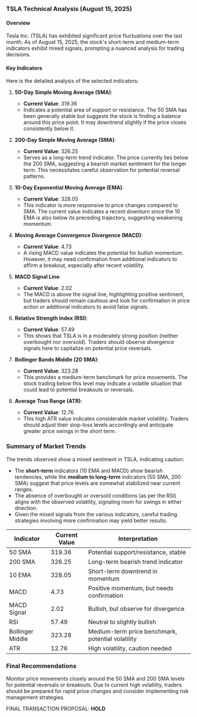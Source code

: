 ### TSLA Technical Analysis (August 15, 2025)

#### Overview
Tesla Inc. (TSLA) has exhibited significant price fluctuations over the last month. As of August 15, 2025, the stock's short-term and medium-term indicators exhibit mixed signals, prompting a nuanced analysis for trading decisions.

#### Key Indicators
Here is the detailed analysis of the selected indicators:

1. **50-Day Simple Moving Average (SMA)**:
   - **Current Value**: 319.36
   - Indicates a potential area of support or resistance. The 50 SMA has been generally stable but suggests the stock is finding a balance around this price point. It may downtrend slightly if the price closes consistently below it.

2. **200-Day Simple Moving Average (SMA)**:
   - **Current Value**: 326.25
   - Serves as a long-term trend indicator. The price currently lies below the 200 SMA, suggesting a bearish market sentiment for the longer term. This necessitates careful observation for potential reversal patterns.

3. **10-Day Exponential Moving Average (EMA)**:
   - **Current Value**: 328.05
   - This indicator is more responsive to price changes compared to SMA. The current value indicates a recent downturn since the 10 EMA is also below its preceding trajectory, suggesting weakening momentum.

4. **Moving Average Convergence Divergence (MACD)**:
   - **Current Value**: 4.73
   - A rising MACD value indicates the potential for bullish momentum. However, it may need confirmation from additional indicators to affirm a breakout, especially after recent volatility.

5. **MACD Signal Line**:
   - **Current Value**: 2.02
   - The MACD is above the signal line, highlighting positive sentiment, but traders should remain cautious and look for confirmation in price action or additional indicators to avoid false signals.

6. **Relative Strength Index (RSI)**:
   - **Current Value**: 57.49
   - This shows that TSLA is in a moderately strong position (neither overbought nor oversold). Traders should observe divergence signals here to capitalize on potential price reversals.

7. **Bollinger Bands Middle (20 SMA)**:
   - **Current Value**: 323.28
   - This provides a medium-term benchmark for price movements. The stock trading below this level may indicate a volatile situation that could lead to potential breakouts or reversals.

8. **Average True Range (ATR)**:
   - **Current Value**: 12.76
   - This high ATR value indicates considerable market volatility. Traders should adjust their stop-loss levels accordingly and anticipate greater price swings in the short term.

### Summary of Market Trends
The trends observed show a mixed sentiment in TSLA, indicating caution:

- The **short-term** indicators (10 EMA and MACD) show bearish tendencies, while the **medium to long-term** indicators (50 SMA, 200 SMA) suggest that price levels are somewhat stabilized near current ranges.
- The absence of overbought or oversold conditions (as per the RSI) aligns with the observed volatility, signaling room for swings in either direction.
- Given the mixed signals from the various indicators, careful trading strategies involving more confirmation may yield better results.

| Indicator | Current Value | Interpretation |
|-----------|---------------|----------------|
| 50 SMA    | 319.36        | Potential support/resistance, stable |
| 200 SMA   | 326.25        | Long-term bearish trend indicator |
| 10 EMA    | 328.05        | Short-term downtrend in momentum |
| MACD      | 4.73          | Positive momentum, but needs confirmation |
| MACD Signal| 2.02         | Bullish, but observe for divergence |
| RSI       | 57.49         | Neutral to slightly bullish |
| Bollinger Middle | 323.28 | Medium-term price benchmark, potential volatility |
| ATR       | 12.76         | High volatility, caution needed |

### Final Recommendations
Monitor price movements closely around the 50 SMA and 200 SMA levels for potential reversals or breakouts. Due to current high volatility, traders should be prepared for rapid price changes and consider implementing risk management strategies. 

FINAL TRANSACTION PROPOSAL: **HOLD**